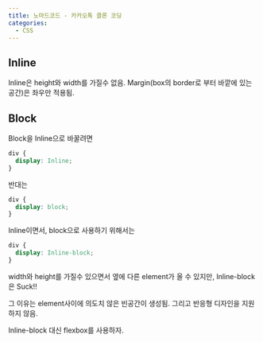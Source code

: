 ```yaml
---
title: 노마드코드 - 카카오톡 클론 코딩
categories:
  - CSS
---
```


## Inline

Inline은 height와 width를 가질수 없음. Margin(box의 border로 부터 바깥에 있는 공간)은 좌우만 적용됨.

## Block

Block을 Inline으로 바꿀려면

```css
div {
  display: Inline;
}
```

반대는

```css
div {
  display: block;
}
```

Inline이면서, block으로 사용하기 위해서는

```css
div {
  display: Inline-block;
}
```

width와 height를 가질수 있으면서 옆에 다른 element가 올 수 있지만, Inline-block은 Suck!!

그 이유는 element사이에 의도치 않은 빈공간이 생성됨. 그리고 반응형 디자인을 지원하지 않음.

Inline-block 대신 flexbox를 사용하자.
